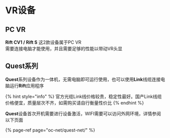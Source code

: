 # VR设备

## PC VR

 **Rift CV1 / Rift S** 这2款设备属于PC VR  
需要连接电脑才能使用，并且需要足够的性能以带动VR头显

## Quest系列

**Quest**系列设备作为一体机，无需电脑即可运行使用，也可以使用**Link**线缆连接电脑运行**Rift**应用程序

{% hint style="info" %}
官方光缆Link线价格较贵，稳定性最好。国产Link线缆价格便宜，质量层次不齐，如需购买请自行衡量性价比
{% endhint %}

**Quest**设备首次开机需要进行设备激活，WIFI需要可以访问外网环境，详情参阅以下页面

{% page-ref page="oc-net/quest-net/" %}



